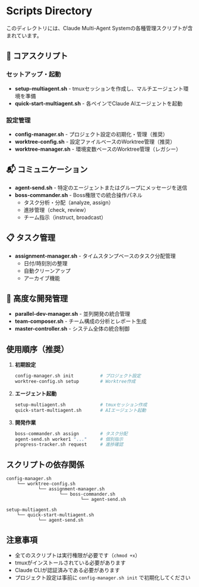 # Scripts Directory

このディレクトリには、Claude Multi-Agent Systemの各種管理スクリプトが含まれています。

## 🔧 コアスクリプト

### セットアップ・起動
- **setup-multiagent.sh** - tmuxセッションを作成し、マルチエージェント環境を準備
- **quick-start-multiagent.sh** - 各ペインでClaude AIエージェントを起動

### 設定管理
- **config-manager.sh** - プロジェクト設定の初期化・管理（推奨）
- **worktree-config.sh** - 設定ファイルベースのWorktree管理（推奨）
- **worktree-manager.sh** - 環境変数ベースのWorktree管理（レガシー）

## 📬 コミュニケーション

- **agent-send.sh** - 特定のエージェントまたはグループにメッセージを送信
- **boss-commander.sh** - Boss権限での統合操作パネル
  - タスク分析・分配（analyze, assign）
  - 進捗管理（check, review）
  - チーム指示（instruct, broadcast）

## 📋 タスク管理

- **assignment-manager.sh** - タイムスタンプベースのタスク分配管理
  - 日付/時刻別の整理
  - 自動クリーンアップ
  - アーカイブ機能

## 🔄 高度な開発管理

- **parallel-dev-manager.sh** - 並列開発の統合管理
- **team-composer.sh** - チーム構成の分析とレポート生成
- **master-controller.sh** - システム全体の統合制御

## 使用順序（推奨）

1. **初期設定**
   ```bash
   config-manager.sh init          # プロジェクト設定
   worktree-config.sh setup        # Worktree作成
   ```

2. **エージェント起動**
   ```bash
   setup-multiagent.sh             # tmuxセッション作成
   quick-start-multiagent.sh       # AIエージェント起動
   ```

3. **開発作業**
   ```bash
   boss-commander.sh assign        # タスク分配
   agent-send.sh worker1 "..."     # 個別指示
   progress-tracker.sh request     # 進捗確認
   ```

## スクリプトの依存関係

```
config-manager.sh
    └── worktree-config.sh
            └── assignment-manager.sh
                    └── boss-commander.sh
                            └── agent-send.sh

setup-multiagent.sh
    └── quick-start-multiagent.sh
            └── agent-send.sh
```

## 注意事項

- 全てのスクリプトは実行権限が必要です（`chmod +x`）
- tmuxがインストールされている必要があります
- Claude CLIが認証済みである必要があります
- プロジェクト設定は事前に `config-manager.sh init` で初期化してください